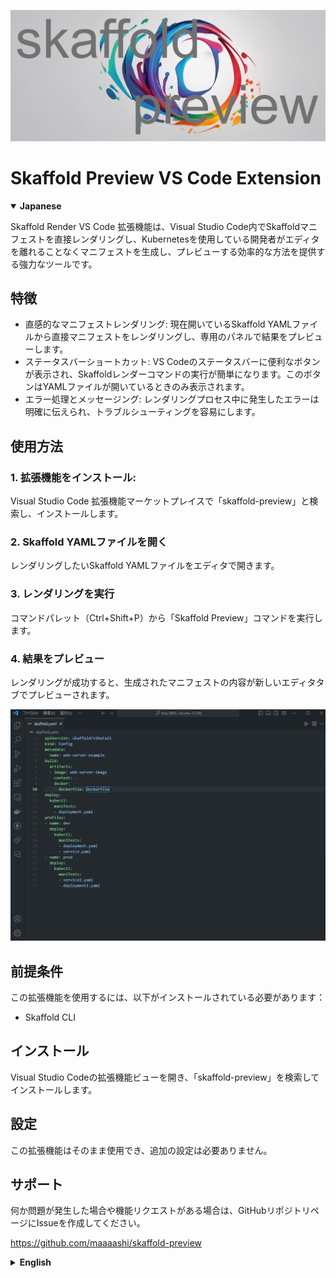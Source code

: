 ![skaffold-preview](docs/skaffold-preview.png)

# Skaffold Preview VS Code Extension


<details open>
  <summary>
    <b>Japanese</b>
  </summary>

Skaffold Render VS Code 拡張機能は、Visual Studio Code内でSkaffoldマニフェストを直接レンダリングし、Kubernetesを使用している開発者がエディタを離れることなくマニフェストを生成し、プレビューする効率的な方法を提供する強力なツールです。

## 特徴

- 直感的なマニフェストレンダリング: 現在開いているSkaffold YAMLファイルから直接マニフェストをレンダリングし、専用のパネルで結果をプレビューします。
- ステータスバーショートカット: VS Codeのステータスバーに便利なボタンが表示され、Skaffoldレンダーコマンドの実行が簡単になります。このボタンはYAMLファイルが開いているときのみ表示されます。
- エラー処理とメッセージング: レンダリングプロセス中に発生したエラーは明確に伝えられ、トラブルシューティングを容易にします。

## 使用方法

### 1. 拡張機能をインストール:

Visual Studio Code 拡張機能マーケットプレイスで「skaffold-preview」と検索し、インストールします。

### 2. Skaffold YAMLファイルを開く

レンダリングしたいSkaffold YAMLファイルをエディタで開きます。

### 3. レンダリングを実行

コマンドパレット（Ctrl+Shift+P）から「Skaffold Preview」コマンドを実行します。

### 4. 結果をプレビュー

レンダリングが成功すると、生成されたマニフェストの内容が新しいエディタタブでプレビューされます。


![usage](docs/usage.gif)

## 前提条件

この拡張機能を使用するには、以下がインストールされている必要があります：

- Skaffold CLI

## インストール

Visual Studio Codeの拡張機能ビューを開き、「skaffold-preview」を検索してインストールします。

## 設定

この拡張機能はそのまま使用でき、追加の設定は必要ありません。

## サポート

何か問題が発生した場合や機能リクエストがある場合は、GitHubリポジトリページにIssueを作成してください。

https://github.com/maaaashi/skaffold-preview

</details>

<details>
  <summary>
    <b>English</b>
  </summary>

The Skaffold Render VS Code Extension is a powerful tool designed to render Skaffold manifests directly within Visual Studio Code, offering developers working with Kubernetes an efficient way to generate and preview manifests without leaving the editor.

## Features

- Intuitive Manifest Rendering: Directly render manifests from the currently open Skaffold YAML file and preview the results in a dedicated panel.
- Status Bar Shortcut: A convenient button in the VS Code status bar allows for easy execution of the Skaffold render command. This button is displayed only when a YAML file is open.
- Error Handling and Messaging: Errors encountered during the rendering process are clearly communicated, facilitating troubleshooting.

## Usage

### 1. Install the Extension

Search for "skaffold-preview" in the Visual Studio Code Extensions Marketplace and install it.

### 2. Open a Skaffold YAML File

Open the Skaffold YAML file you wish to render in the editor.

### 3. Execute Rendering

execute the "Skaffold Preview" command from the Command Palette (Ctrl+Shift+P).

### 4. Preview Results

Upon successful rendering, the generated manifest content is previewed in a new editor tab.

![usage](docs/usage.gif)

## Prerequisites

To use this extension, the following must be installed:

- Skaffold CLI

## Installation

Open the Extensions view in Visual Studio Code and search for "skaffold-preview" to install.

## Configuration

This extension works out of the box and does not require additional configuration.

## Support

If you encounter any issues or have feature requests, please create an Issue on the GitHub repository page.

https://github.com/maaaashi/skaffold-preview

</details>
